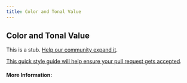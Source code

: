 ```yaml
---
title: Color and Tonal Value
---
```


## Color and Tonal Value

This is a stub. [Help our community expand it](https://github.com/freeCodeCamp/guide-articles/tree/master/articles/Design/Typography/Color-And-Tonal-Value/index.md).

[This quick style guide will help ensure your pull request gets accepted](https://github.com/freeCodeCamp/guide-articles/blob/master/README.md).

<!-- The article goes here, in GitHub-flavored Markdown. Feel free to add YouTube videos, images, and CodePen/JSBin embeds  -->

#### More Information:
<!-- Please add any articles you think might be helpful to read before writing the article -->


